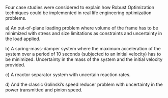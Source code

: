 Four case studies were considered to explain how Robust Optimization techniques could be implemented in real life engineering optimization problems.

a)	An out-of-plane loading problem where volume of the frame has to be minimized with stress and size limitations as constraints and uncertainty in the load applied.

b)	A spring-mass-damper system where the maximum acceleration of the system over a period of 10 seconds (subjected to an initial velocity) has to be minimized. Uncertainty in the mass of the system and the initial velocity provided.

c)	A reactor separator system with uncertain reaction rates.

d)	And the classic Golinski’s speed reducer problem with uncertainty in the power transmitted and pinion speed.
